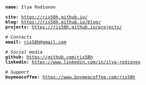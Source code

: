 <pre>
<b>name:</b> Ilya Rodionov

<b>site:</b> <a href="https://ris58h.github.io/">https://ris58h.github.io/</a>
<b>blog:</b> <a href="https://ris58h.github.io/blog/">https://ris58h.github.io/blog/</a>
<b>projects:</b> <a href="https://ris58h.github.io/projects/">https://ris58h.github.io/projects/</a>

<i># Contacts</i>
<b>email:</b> <a href="mailto:ris58h@gmail.com">ris58h@gmail.com</a>

<i># Social media</i>  
<b>github:</b> <a href="https://github.com/ris58h">https://github.com/ris58h</a>
<b>linkedin:</b> <a href="https://www.linkedin.com/in/ris58h">https://www.linkedin.com/in/ilya-rodionov</a>

<i># Support</i>
<b>buymeacoffee:</b> <a href="https://www.buymeacoffee.com/ris58h">https://www.buymeacoffee.com/ris58h</a>
</pre>
